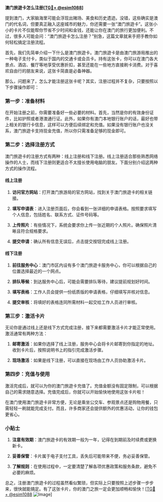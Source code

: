 **澳门旅遊卡怎么注册[[TG💪+ @esim1088](https://t.me/s/esim1088)]**

提到澳门，大家脑海里可能会浮现出赌场、美食和历史遗迹。没错，这些确实是澳门的代名词，但要真正融入这座城市的魅力，你还需要一张“澳门旅遊卡”。这张小小的卡片不仅能帮你节省不少时间和金钱，还能让你在澳门的旅行更加便利。不过，很多人可能会问：“澳门旅遊卡怎么注册？”别急，这篇文章就来手把手教你如何轻松搞定注册流程。

首先，我们先简单介绍一下什么是澳门旅遊卡。澳门旅遊卡是由澳门旅游局推出的一种电子支付卡，类似于国内的交通卡或会员卡。持有这张卡，你可以在澳门各大景点、酒店、餐厅等地享受优惠折扣，甚至还能在一些地方直接刷卡消费。对于喜欢自由行的朋友来说，这张卡简直是必备神器。

那么，问题来了，怎么才能注册这张卡呢？其实，注册过程并不复杂，只要按照以下步骤操作即可：

### 第一步：准备材料

在开始注册之前，你需要准备好一些必要的材料。首先，当然是你的有效身份证件，比如护照或者港澳通行证。此外，如果你有澳门本地银行账户的话，最好也带上相关的银行卡信息，这样可以方便后续绑定和充值。如果没有银行账户也没关系，澳门旅遊卡支持现金充值，所以你只需准备足够的现金即可。

### 第二步：选择注册方式

澳门旅遊卡的注册方式有两种：线上注册和线下注册。线上注册适合那些熟悉网络操作的人士，而线下注册则更适合不太擅长使用电脑的朋友。下面分别介绍这两种方式的操作流程。

#### 线上注册

1. **访问官方网站**：打开澳门旅游局的官方网站，找到关于澳门旅遊卡的相关链接。
   
2. **填写申请表**：进入注册页面后，你会看到一张详细的申请表格。按照要求填写个人信息，包括姓名、联系方式、证件号码等。

3. **上传照片**：有些情况下，系统会要求你上传一张近期的个人照片。确保照片清晰且符合规格要求。

4. **提交申请**：确认所有信息无误后，点击提交按钮完成线上注册。

#### 线下注册

1. **前往服务中心**：澳门市区内设有多个澳门旅遊卡服务中心，你可以根据自己的位置选择最近的一个网点。

2. **排队等候**：到达服务中心后，可能会需要排队等待，建议提前规划好时间。

3. **填写表格**：工作人员会提供一份纸质版的申请表格，仔细填写并核对信息。

4. **提交审核**：将填好的表格连同所需材料一起交给工作人员进行审核。

### 第三步：激活卡片

无论你是通过线上还是线下方式完成注册，接下来都需要激活卡片才能正常使用。激活通常有两种方法：

1. **邮寄激活**：如果你选择了线上注册，服务中心会将卡片邮寄到你指定的地址。收到卡片后，按照说明书上的指引完成激活步骤。

2. **现场激活**：如果是线下注册，可以直接在现场由工作人员协助激活卡片。

### 第四步：充值与使用

激活完成后，就可以为你的澳门旅遊卡充值了。充值金额没有固定限制，可以根据自己的需求随意选择。充值完成后，你就可以开始愉快地使用这张卡片啦！

在澳门使用澳门旅遊卡非常方便，无论是乘坐公交车、参观景点还是购物用餐，只需轻轻一刷就能完成支付。而且，许多商家还会提供额外的优惠活动，让你的钱包更省心。

### 小贴士

1. **注意有效期**：澳门旅遊卡的有效期一般为一年，记得在到期前及时续费或更换新卡。

2. **妥善保管**：卡片属于电子支付工具，丢失后可能带来不便，务必妥善保管。

3. **了解规则**：在使用过程中，一定要清楚了解各项优惠政策和服务条款，避免不必要的麻烦。

总之，注册澳门旅遊卡的过程虽然看似繁琐，但实际上只要按照上述步骤一步步来，很快就能搞定。有了这张卡片，你的澳门之旅一定会更加顺畅和愉快！[[TG💪+ @esim1088](https://t.me/s/esim1088) ![Image](https://i.postimg.cc/4NQfJmqS/Snipaste-2025-05-13-00-14-12.png)]